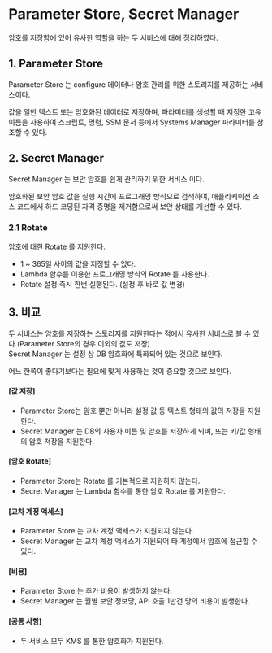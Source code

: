 # Parameter Store, Secret Manager
암호를 저장함에 있어 유사한 역할을 하는 두 서비스에 대해 정리하였다.

## 1. Parameter Store
Parameter Store 는 configure 데이터나 암호 관리를 위한 스토리지를 제공하는 서비스이다.  
  
값을 일반 텍스트 또는 암호화된 데이터로 저장하며, 파라미터를 생성할 때 지정한 고유 이름을 사용하여 스크립트, 명령, SSM 문서 등에서 Systems Manager 파라미터를 참조할 수 있다.  

## 2. Secret Manager
Secret Manager 는 보안 암호를 쉽게 관리하기 위한 서비스 이다.  
  
암호화된 보안 암호 값을 실행 시간에 프로그래밍 방식으로 검색하여, 애플리케이션 소스 코드에서 하드 코딩된 자격 증명을 제거함으로써 보안 상태를 개선할 수 있다.

### 2.1 Rotate
암호에 대한 Rotate 를 지원한다.  
* 1 ~ 365일 사이의 값을 지정할 수 있다.
* Lambda 함수를 이용한 프로그래밍 방식의 Rotate 를 사용한다.
* Rotate 설정 즉시 한번 실행된다. (설정 후 바로 값 변경)

## 3. 비교
두 서비스는 암호를 저장하는 스토리지를 지원한다는 점에서 유사한 서비스로 볼 수 있다.(Parameter Store의 경우 이외의 값도 저장)  
Secret Manager 는 설정 상 DB 암호화에 특화되어 있는 것으로 보인다.  
  
어느 한쪽이 좋다기보다는 필요에 맞게 사용하는 것이 중요할 것으로 보인다.  

#### [값 저장]
* Parameter Store는 암호 뿐만 아니라 설정 값 등 텍스트 형태의 값의 저장을 지원한다.
* Secret Manager 는 DB의 사용자 이름 및 암호를 저장하게 되며, 또는 키/값 형태의 암호 저장을 지원한다.

#### [암호 Rotate]
* Parameter Store는 Rotate 를 기본적으로 지원하지 않는다.
* Secret Manager 는 Lambda 함수를 통한 암호 Rotate 를 지원한다.

#### [교차 계정 액세스]
* Parameter Store 는 교차 계정 액세스가 지원되지 않는다.
* Secret Manager 는 교차 계정 액세스가 지원되어 타 계정에서 암호에 접근할 수 있다.

#### [비용]
* Parameter Store 는 추가 비용이 발생하지 않는다.
* Secret Manager 는 월별 보안 정보당, API 호출 1만건 당의 비용이 발생한다.

#### [공통 사항]
* 두 서비스 모두 KMS 를 통한 암호화가 지원된다.
